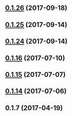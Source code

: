 <a name="0.1.26"></a>
## [0.1.26](https://github.com/Pearson-Higher-Ed/compare/v0.1.25...v0.1.26) (2017-09-18)



<a name="0.1.25"></a>
## [0.1.25](https://github.com/Pearson-Higher-Ed/compare/v0.1.24...v0.1.25) (2017-09-14)



<a name="0.1.24"></a>
## [0.1.24](https://github.com/Pearson-Higher-Ed/compare/v0.1.16...v0.1.24) (2017-09-14)



<a name="0.1.16"></a>
## [0.1.16](https://github.com/Pearson-Higher-Ed/compare/v0.1.15...v0.1.16) (2017-07-10)



<a name="0.1.15"></a>
## [0.1.15](https://github.com/Pearson-Higher-Ed/compare/v0.1.14...v0.1.15) (2017-07-07)



<a name="0.1.14"></a>
## [0.1.14](https://github.com/Pearson-Higher-Ed/compare/v0.1.7...v0.1.14) (2017-07-06)



<a name="0.1.7"></a>
## 0.1.7 (2017-04-19)



